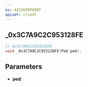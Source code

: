```yaml
---
ns: AICOVERPOINT
apiset: client
---
```

## _0x3C7A9C2C953128FE

```c
// 0x3C7A9C2C953128FE
void _0x3C7A9C2C953128FE(Ped ped);
```


## Parameters
* **ped**:



